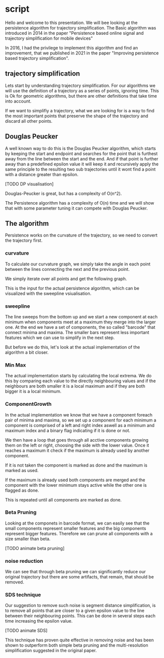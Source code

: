 # script

Hello and welcome to this presentation. We will bee looking at the persistence algorithm for trajectory simplification.
The Basic algorithm was introduced in 2014 in the paper "Persistence based online signal and trajectory simplification for mobile devices"

In 2016, I had the privilege to implement this algorithm and find an improvement, that we published in 2021 in the paper "Improving persistence based trajectory simplification".

## trajectory simplification

Lets start by understanding trajectory simplification. For our algorithms we will use the definition of a trajectory as a series of points, ignoring time. This is Ok for geometric algorithms, but there are other definitions that take time into account.

If we want to simplifiy a trajectory, what we are looking for is a way to find the most important points that preserve the shape of the trajectory and discard all other points.

## Douglas Peucker

A well known way to do this is the Douglas Peucker algorithm, which starts by keeping the start and endpoint and searches for the point that is furthest away from the line between the start and the end. And if that point is further away than a predefined epsilon value it will keep it and recursively apply the same principle to the resulting two sub trajectories until it wont find a point with a distance greater than epsilon.

[TODO DP visualisation]

Douglas-Peucker  is great, but has a complexity of O(n^2).

<?--
While you could argue that this does not matter so much on modern machines, it is still a concern for mobile and embedded applications where battery life plays a role and resources are limited or in big data and high performance applications when you have extremely big trajectories or just need shave of cycles to bring down your electricity bill.
--?>

The Persistence algorithm has a complexity of O(n) time and we will show that with some parameter tuning it can compete with Douglas Peucker.


## The algorithm

Persistence works on the  curvature of the trajectory, so we need to convert the trajectory first.

### curvature

To calculate our curvature graph, we simply take the angle in each point between the lines connecting the next and the previous point.

We simply iterate over all points and get the following graph.

This is the input for the actual persistence algorithm, which can be visualized with the sweepline vsiualisation.

### sweepline

The line sweeps from the bottom up and we start a new component at each minimum when components meet at a maximum they merge into the larger one. At the end we have a set of components, the so called "barcode" that connect minima and maxima. The smaller bars represent less important features which we can use to simplify in the next step.

But before we do this, let's look at the actual implementation of the algorithm a bit closer.

### Min Max


The actual implementation starts by calculating the local extrema. We do this by comparing each value to the directly neighbouring values  and if the neighbours are both smaller it is a local maximum and if they are both bigger it is a local minimum.

### ComponentGrowth
In the actual implementation we know that we have a component foreach pair of minima and maxima, so we set up a component for each minimum a component is comprised of a left and right index aswell as a minimum and maximum index and a binary flag indicating if it is done or not.

We then have a loop that goes through all acctive components growing them on the left or right, choosing the side with the lower value. Once it reaches a maximum it check if the maximum is already used by another component.

If it is not taken the component is marked as done and the maximum is marked as used.

If the maximum is already used both components are merged and the component with the lower minimum stays active while the other one is flagged as done.

This is repeated until all components are marked as done.

### Beta Pruning
Looking at the componets in barcode format, we can easily see that the small components represent smaller features and the big components represent bigger features.
Therefore we can prune all components with a size smaller than beta.

[TODO animate beta pruning]
### noise reduction
We can see that through beta pruning we can significantly reduce our original trajectory but there are some artifacts, that remain, that should be removed.


### SDS technique
Our suggestion to remove such noise is segment distance simplification, is to remove all points that are closer to a given epsilon value to the line between their neighbouring points.
 This can be done in several steps each time increasing the epsilon value.

 [TODO animate SDS]

 This technique has proven quite effective in removing noise and has been shown to outperform both simple beta pruning and the multi-resolution simplification suggested in the original paper.


